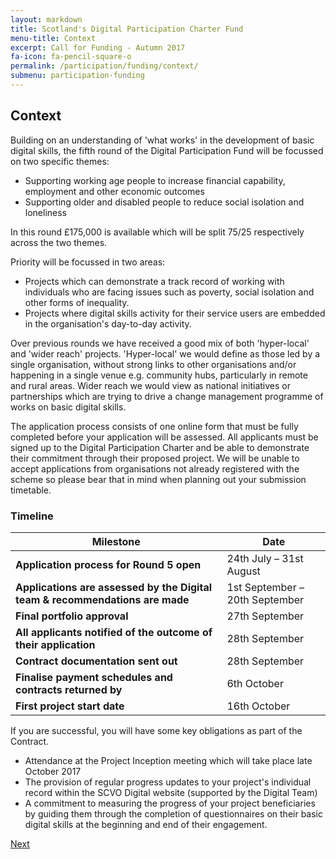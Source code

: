 ```yaml
---
layout: markdown
title: Scotland's Digital Participation Charter Fund
menu-title: Context
excerpt: Call for Funding - Autumn 2017
fa-icon: fa-pencil-square-o
permalink: /participation/funding/context/
submenu: participation-funding
---
```


## Context

Building on an understanding of 'what works' in the development of basic digital skills, the fifth round of the Digital Participation Fund will be focussed on two specific themes:

* Supporting working age people to increase financial capability, employment and other economic outcomes
* Supporting older and disabled people to reduce social isolation and loneliness

In this round £175,000 is available which will be split 75/25 respectively across the two themes.

Priority will be focussed in two areas:

* Projects which can demonstrate a track record of working with individuals who are facing issues such as poverty, social isolation and other forms of inequality.
* Projects where digital skills activity for their service users are embedded in the organisation's day-to-day activity.

Over previous rounds we have received a good mix of both 'hyper-local' and 'wider reach' projects. 'Hyper-local' we would define as those led by a single organisation, without strong links to other organisations and/or happening in a single venue e.g. community hubs, particularly in remote and rural areas. Wider reach we would view as national initiatives or partnerships which are trying to drive a change management programme of works on basic digital skills.

The application process consists of one online form that must be fully completed before your application will be assessed. All applicants must be signed up to the Digital Participation Charter and be able to demonstrate their commitment through their proposed project. We will be unable to accept applications from organisations not already registered with the scheme so please bear that in mind when planning out your submission timetable.

### Timeline

| Milestone | Date |
| --- | --- |
| **Application process for Round 5 open** | 24th July – 31st August |
| **Applications are assessed by the Digital team & recommendations are made** | 1st September – 20th September |
| **Final portfolio approval** | 27th September |
| **All applicants notified of the outcome of their application** | 28th September |
| **Contract documentation sent out** | 28th September |
| **Finalise payment schedules and contracts returned by** | 6th October |
| **First project start date** | 16th October |

If you are successful, you will have some key obligations as part of the Contract.

* Attendance at the Project Inception meeting which will take place late October 2017
* The provision of regular progress updates to your project's individual record within the SCVO Digital website (supported by the Digital Team)
* A commitment to measuring the progress of your project beneficiaries by guiding them through the completion of questionnaires on their basic digital skills at the beginning and end of their engagement.

<div class="section headingless">
    <a href="/participation/funding/key-criteria/" class="btn btn-primary blue darken-4 white-text right">
        <i class="fa fa-pull-right fa-chevron-right"></i>
        Next
    </a>
</div>
